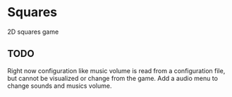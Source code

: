 # Squares

2D squares game

## TODO

Right now configuration like music volume is read from a configuration file, but cannot be visualized or change from the game. Add a audio menu to change sounds and musics volume.

